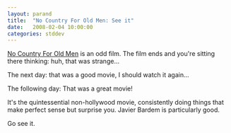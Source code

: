 ```yaml
---
layout: parand
title:  "No Country For Old Men: See it"
date:   2008-02-04 10:00:00
categories: stddev
---
```

[No Country For Old Men](/web/20101222053818/http://www.imdb.com/title/tt0477348/) is an odd film. The film ends and you're sitting there thinking: huh, that was strange…

The next day: that was a good movie, I should watch it again…

The following day: That was a great movie\!

It's the quintessential non-hollywood movie, consistently doing things that make perfect sense but surprise you. Javier Bardem is particularly good.

Go see it.
